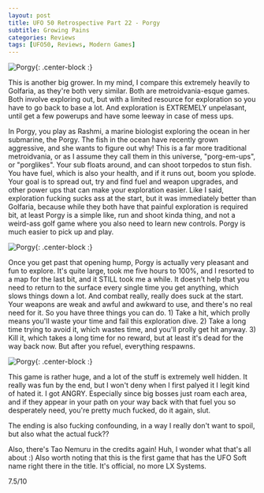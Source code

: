 ```yaml
---
layout: post
title: UFO 50 Retrospective Part 22 - Porgy
subtitle: Growing Pains
categories: Reviews
tags: [UFO50, Reviews, Modern Games]
---
```


![Porgy](https://imgur.com/jWrJaab.png){: .center-block :}

This is another big grower. In my mind, I compare this extremely heavily to Golfaria, as they're both very similar. Both are metroidvania-esque games. Both involve exploring out, but with a limited resource for exploration so you have to go back to base a lot. And exploration is EXTREMELY unpelasant, until get a few powerups and have some leeway in case of mess ups.

In Porgy, you play as Rashmi, a marine biologist exploring the ocean in her submarine, the Porgy. The fish in the ocean have recently grown aggressive, and she wants to figure out why! This is a far more traditional metroidvania, or as I assume they call them in this universe, "porg-em-ups", or "porglikes". Your sub floats around, and can shoot torpedos to stun fish. You have fuel, which is also your health, and if it runs out, boom you splode. Your goal is to spread out, try and find fuel and weapon upgrades, and other power ups that can make your exploration easier. Like I said, exploration fucking sucks ass at the start, but it was immediately better than Golfaria, because while they both have that painful exploration is required bit, at least Porgy is a simple like, run and shoot kinda thing, and not a weird-ass golf game where you also need to learn new controls. Porgy is much easier to pick up and play.

![Porgy](https://imgur.com/cCyoADq.png){: .center-block :}


Once you get past that opening hump, Porgy is actually very pleasant and fun to explore. It's quite large, took me five hours to 100%, and I resorted to a map for the last bit, and it STILL took me a while. It doesn't help that you need to return to the surface every single time you get anything, which slows things down a lot. And combat really, really does suck at the start. Your weapons are weak and awful and awkward to use, and there's no real need for it. So you have three things you can do. 1) Take a hit, which prolly means you'll waste your time and fail this exploration dive. 2) Take a long time trying to avoid it, which wastes time, and you'll prolly get hit anyway. 3) Kill it, which takes a long time for no reward, but at least it's dead for the way back now. But after you refuel, everything respawns.

![Porgy](https://imgur.com/k357Qnr.png){: .center-block :}

This game is rather huge, and a lot of the stuff is extremely well hidden. It really was fun by the end, but I won't deny when I first palyed it I legit kind of hated it. I got ANGRY. Especially since big bosses just roam each area, and if they appear in your path on your way back with that fuel you so desperately need, you're pretty much fucked, do it again, slut.

The ending is also fucking confounding, in a way I really don't want to spoil, but also what the actual fuck??

Also, there's Tao Nemuru in the credits again! Huh, I wonder what that's all about :) Also worth noting that this is the first game that has the UFO Soft name right there in the title. It's official, no more LX Systems.

7.5/10